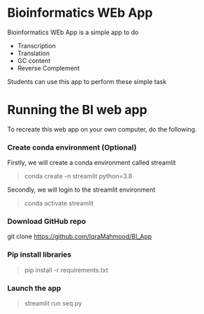 # **Bioinformatics WEb App**

Bioinformatics WEb App is a simple app to do 
- Transcription
- Translation
- GC content
- Reverse Complement

Students can use this app to perform these simple task

# Running the BI web app
 To recreate this web app on your own computer, do the following.

### Create conda environment (Optional)
Firstly, we will create a conda environment called streamlit

> conda create -n streamlit python=3.8

Secondly, we will login to the streamlit environment

> conda activate streamlit

### Download GitHub repo
git clone https://github.com/IqraMahmood/BI_App
### Pip install libraries
> pip install -r requirements.txt
### Launch the app
> streamlit run seq.py

